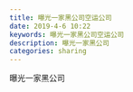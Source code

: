 ```yaml
---
title: 曝光一家黑公司空运公司
date: 2019-4-6 10:22
keywords: 曝光一家黑公司空运公司
description: 曝光一家黑公司
categories: sharing
---
```

<td class="t_f" id="postmessage_3408866">

曝光一家黑公司<br/>
<img alt="" border="0" class="zoom" data-cf-modified-837efe15e989c5a3f1244aa2-="" file="http://www.flw.ph/data/appbyme/upload/image/201904/06/j2Vs8srUW8Ii.jpg" id="aimg_J3gm3" lazyloadthumb="1" onclick="" onmouseover="" src="http://www.flw.ph/data/appbyme/upload/image/201904/06/j2Vs8srUW8Ii.jpg"/><br/>
<img alt="" border="0" class="zoom" data-cf-modified-837efe15e989c5a3f1244aa2-="" file="http://www.flw.ph/data/appbyme/upload/image/201904/06/nCQb4a1Qt9Ud.jpg" id="aimg_lLXFe" lazyloadthumb="1" onclick="" onmouseover="" src="http://www.flw.ph/data/appbyme/upload/image/201904/06/nCQb4a1Qt9Ud.jpg"/><br/>
<img alt="" border="0" class="zoom" data-cf-modified-837efe15e989c5a3f1244aa2-="" file="http://www.flw.ph/data/appbyme/upload/image/201904/06/9Sd5L0Q14crO.jpg" id="aimg_FYv28" lazyloadthumb="1" onclick="" onmouseover="" src="http://www.flw.ph/data/appbyme/upload/image/201904/06/9Sd5L0Q14crO.jpg"/><br/>
<img alt="" border="0" class="zoom" data-cf-modified-837efe15e989c5a3f1244aa2-="" file="http://www.flw.ph/data/appbyme/upload/image/201904/06/A6sOM9ElalJT.jpg" id="aimg_Vwru6" lazyloadthumb="1" onclick="" onmouseover="" src="http://www.flw.ph/data/appbyme/upload/image/201904/06/A6sOM9ElalJT.jpg"/><br/>
<img alt="" border="0" class="zoom" data-cf-modified-837efe15e989c5a3f1244aa2-="" file="http://www.flw.ph/data/appbyme/upload/image/201904/06/Svq5IojPlL4F.jpg" id="aimg_rlr81" lazyloadthumb="1" onclick="" onmouseover="" src="http://www.flw.ph/data/appbyme/upload/image/201904/06/Svq5IojPlL4F.jpg"/><br/>
<img alt="" border="0" class="zoom" data-cf-modified-837efe15e989c5a3f1244aa2-="" file="http://www.flw.ph/data/appbyme/upload/image/201904/06/9O7G2ZlOs8By.jpg" id="aimg_r5l7E" lazyloadthumb="1" onclick="" onmouseover="" src="http://www.flw.ph/data/appbyme/upload/image/201904/06/9O7G2ZlOs8By.jpg"/><br/>
<img alt="" border="0" class="zoom" data-cf-modified-837efe15e989c5a3f1244aa2-="" file="http://www.flw.ph/data/appbyme/upload/image/201904/06/kWG93kKhn1O1.jpg" id="aimg_G9XCk" lazyloadthumb="1" onclick="" onmouseover="" src="http://www.flw.ph/data/appbyme/upload/image/201904/06/kWG93kKhn1O1.jpg"/><br/>
<img alt="" border="0" class="zoom" data-cf-modified-837efe15e989c5a3f1244aa2-="" file="http://www.flw.ph/data/appbyme/upload/image/201904/06/CEeArVZUVwo8.jpg" id="aimg_cu0x1" lazyloadthumb="1" onclick="" onmouseover="" src="http://www.flw.ph/data/appbyme/upload/image/201904/06/CEeArVZUVwo8.jpg"/><br/>
<img alt="" border="0" class="zoom" data-cf-modified-837efe15e989c5a3f1244aa2-="" file="http://www.flw.ph/data/appbyme/upload/image/201904/06/LzvePnj7Dlxn.jpg" id="aimg_q05mx" lazyloadthumb="1" onclick="" onmouseover="" src="http://www.flw.ph/data/appbyme/upload/image/201904/06/LzvePnj7Dlxn.jpg"/><br/>
<img alt="" border="0" class="zoom" data-cf-modified-837efe15e989c5a3f1244aa2-="" file="http://www.flw.ph/data/appbyme/upload/image/201904/06/JJI6lZ8qxQNl.jpg" id="aimg_UEoDe" lazyloadthumb="1" onclick="" onmouseover="" src="http://www.flw.ph/data/appbyme/upload/image/201904/06/JJI6lZ8qxQNl.jpg"/><br/>
</td>
